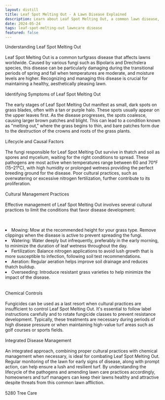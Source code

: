 ```yaml
---
layout: distill
title: Leaf Spot Melting Out - A Lawn Disease Explained
description: Learn about Leaf Spot Melting Out, a common lawn disease, its causes, symptoms, and treatment strategies to keep your turf healthy.
date: 2024-05-24
tags: leaf-spot-melting-out lawncare disease
featured: false
---
```


Understanding Leaf Spot Melting Out<br /><br />Leaf Spot Melting Out is a common turfgrass disease that affects lawns worldwide. Caused by various fungi such as Bipolaris and Drechslera species, this disease can be particularly damaging during the transitional periods of spring and fall when temperatures are moderate, and moisture levels are higher. Recognizing and managing this disease is crucial for maintaining a healthy, aesthetically pleasing lawn.<br /><br />Identifying Symptoms of Leaf Spot Melting Out<br /><br />The early stages of Leaf Spot Melting Out manifest as small, dark spots on grass blades, often with a tan or purple halo. These spots usually appear on the upper leaves first. As the disease progresses, the spots coalesce, causing larger brown patches and blight. This can lead to a condition known as "melting out," where the grass begins to thin, and bare patches form due to the destruction of the crowns and roots of the grass plants.<br /><br />Lifecycle and Causal Factors<br /><br />The fungi responsible for Leaf Spot Melting Out survive in thatch and soil as spores and mycelium, waiting for the right conditions to spread. These pathogens are most active when temperatures range between 60 and 70°F (15–21°C), with high humidity or prolonged wetness providing the perfect breeding ground for the disease. Poor cultural practices, such as overwatering or excessive nitrogen fertilization, further contribute to its proliferation.<br /><br />Cultural Management Practices<br /><br />Effective management of Leaf Spot Melting Out involves several cultural practices to limit the conditions that favor disease development:<br /><br /><br /><li>Mowing: Mow at the recommended height for your grass type. Remove clippings when the disease is active to prevent spreading the fungi.</li><li>Watering: Water deeply but infrequently, preferably in the early morning, to minimize the duration of leaf wetness throughout the day.</li><li>Fertilization: Balance nitrogen applications to avoid lush growth that is more susceptible to infection, following soil test recommendations.</li><li>Aeration: Regular aeration helps improve soil drainage and reduces thatch buildup.</li><li>Overseeding: Introduce resistant grass varieties to help minimize the impact of the disease.</li><br /><br />Chemical Controls<br /><br />Fungicides can be used as a last resort when cultural practices are insufficient to control Leaf Spot Melting Out. It's essential to follow label instructions carefully and to rotate fungicide classes to prevent resistance development. Typically, these treatments are necessary during periods of high disease pressure or when maintaining high-value turf areas such as golf courses or sports fields.<br /><br />Integrated Disease Management<br /><br />An integrated approach, combining proper cultural practices with chemical management when necessary, is ideal for combating Leaf Spot Melting Out. Regular monitoring of the lawn for early signs of disease, along with prompt action, can help ensure a lush and resilient turf. By understanding the lifecycle of the pathogens and amending lawn care practices accordingly, homeowners and turf managers can keep their lawns healthy and attractive despite threats from this common lawn affliction.<br /><br />5280 Tree Care

